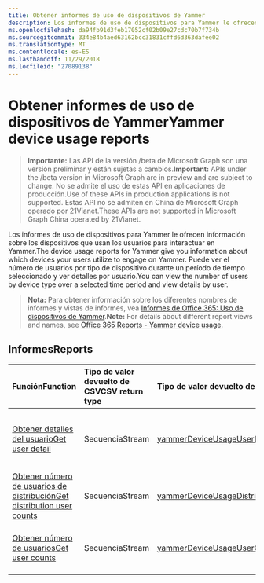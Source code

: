 ```yaml
---
title: Obtener informes de uso de dispositivos de Yammer
description: Los informes de uso de dispositivos para Yammer le ofrecen información sobre los dispositivos que usan los usuarios para interactuar en Yammer. Puede ver el número de usuarios por tipo de dispositivo durante un período de tiempo seleccionado y ver detalles por usuario.
ms.openlocfilehash: da94fb91d3feb17052cf02b09e27cdc70b7f734b
ms.sourcegitcommit: 334e84b4aed63162bcc31831cffd6d363dafee02
ms.translationtype: MT
ms.contentlocale: es-ES
ms.lasthandoff: 11/29/2018
ms.locfileid: "27089138"
---
```

# <a name="yammer-device-usage-reports"></a><span data-ttu-id="942bb-104">Obtener informes de uso de dispositivos de Yammer</span><span class="sxs-lookup"><span data-stu-id="942bb-104">Yammer device usage reports</span></span>

> <span data-ttu-id="942bb-105">**Importante:** Las API de la versión /beta de Microsoft Graph son una versión preliminar y están sujetas a cambios.</span><span class="sxs-lookup"><span data-stu-id="942bb-105">**Important:** APIs under the /beta version in Microsoft Graph are in preview and are subject to change.</span></span> <span data-ttu-id="942bb-106">No se admite el uso de estas API en aplicaciones de producción.</span><span class="sxs-lookup"><span data-stu-id="942bb-106">Use of these APIs in production applications is not supported.</span></span> <span data-ttu-id="942bb-107">Estas API no se admiten en China de Microsoft Graph operado por 21Vianet.</span><span class="sxs-lookup"><span data-stu-id="942bb-107">These APIs are not supported in Microsoft Graph China operated by 21Vianet.</span></span>

<span data-ttu-id="942bb-108">Los informes de uso de dispositivos para Yammer le ofrecen información sobre los dispositivos que usan los usuarios para interactuar en Yammer.</span><span class="sxs-lookup"><span data-stu-id="942bb-108">The device usage reports for Yammer give you information about which devices your users utilize to engage on Yammer.</span></span> <span data-ttu-id="942bb-109">Puede ver el número de usuarios por tipo de dispositivo durante un período de tiempo seleccionado y ver detalles por usuario.</span><span class="sxs-lookup"><span data-stu-id="942bb-109">You can view the number of users by device type over a selected time period and view details by user.</span></span>

> <span data-ttu-id="942bb-110">**Nota:** Para obtener información sobre los diferentes nombres de informes y vistas de informes, vea [Informes de Office 365: Uso de dispositivos de Yammer](https://support.office.com/client/Yammer-device-usage-b793ffdd-effa-43d0-849a-b1ca2e899f38).</span><span class="sxs-lookup"><span data-stu-id="942bb-110">**Note:** For details about different report views and names, see [Office 365 Reports - Yammer device usage](https://support.office.com/client/Yammer-device-usage-b793ffdd-effa-43d0-849a-b1ca2e899f38).</span></span>

## <a name="reports"></a><span data-ttu-id="942bb-111">Informes</span><span class="sxs-lookup"><span data-stu-id="942bb-111">Reports</span></span>

| <span data-ttu-id="942bb-112">Función</span><span class="sxs-lookup"><span data-stu-id="942bb-112">Function</span></span>                                 | <span data-ttu-id="942bb-113">Tipo de valor devuelto de CSV</span><span class="sxs-lookup"><span data-stu-id="942bb-113">CSV return type</span></span> | <span data-ttu-id="942bb-114">Tipo de valor devuelto de JSON</span><span class="sxs-lookup"><span data-stu-id="942bb-114">JSON return type</span></span>                         | <span data-ttu-id="942bb-115">Descripción</span><span class="sxs-lookup"><span data-stu-id="942bb-115">Description</span></span>                              |
| :--------------------------------------- | :-------------- | :--------------------------------------- | ---------------------------------------- |
| [<span data-ttu-id="942bb-116">Obtener detalles del usuario</span><span class="sxs-lookup"><span data-stu-id="942bb-116">Get user detail</span></span>](../api/reportroot-getyammerdeviceusageuserdetail.md) | <span data-ttu-id="942bb-117">Secuencia</span><span class="sxs-lookup"><span data-stu-id="942bb-117">Stream</span></span>          | [<span data-ttu-id="942bb-118">yammerDeviceUsageUserDetail</span><span class="sxs-lookup"><span data-stu-id="942bb-118">yammerDeviceUsageUserDetail</span></span>](../resources/yammerdeviceusageuserdetail.md) | <span data-ttu-id="942bb-119">Obtiene información sobre el uso de dispositivos de Yammer por usuario.</span><span class="sxs-lookup"><span data-stu-id="942bb-119">Get details about Yammer device usage by user.</span></span> |
| [<span data-ttu-id="942bb-120">Obtener número de usuarios de distribución</span><span class="sxs-lookup"><span data-stu-id="942bb-120">Get distribution user counts</span></span>](../api/reportroot-getyammerdeviceusagedistributionusercounts.md) | <span data-ttu-id="942bb-121">Secuencia</span><span class="sxs-lookup"><span data-stu-id="942bb-121">Stream</span></span>          | [<span data-ttu-id="942bb-122">yammerDeviceUsageDistributionUserCounts</span><span class="sxs-lookup"><span data-stu-id="942bb-122">yammerDeviceUsageDistributionUserCounts</span></span>](../resources/yammerdeviceusagedistributionusercounts.md) | <span data-ttu-id="942bb-123">Obtiene el número de usuarios por tipo de dispositivo.</span><span class="sxs-lookup"><span data-stu-id="942bb-123">Get the number of users by device type.</span></span>  |
| [<span data-ttu-id="942bb-124">Obtener número de usuarios</span><span class="sxs-lookup"><span data-stu-id="942bb-124">Get user counts</span></span>](../api/reportroot-getyammerdeviceusageusercounts.md) | <span data-ttu-id="942bb-125">Secuencia</span><span class="sxs-lookup"><span data-stu-id="942bb-125">Stream</span></span>          | [<span data-ttu-id="942bb-126">yammerDeviceUsageUserCounts</span><span class="sxs-lookup"><span data-stu-id="942bb-126">yammerDeviceUsageUserCounts</span></span>](../resources/yammerdeviceusageusercounts.md) | <span data-ttu-id="942bb-127">Obtiene el número de usuarios diario por tipo de dispositivo.</span><span class="sxs-lookup"><span data-stu-id="942bb-127">Get the number of daily users by device type.</span></span> |
